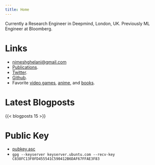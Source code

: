 ```yaml
---
title: Home
---
```


Currently a Research Engineer in Deepmind, London, UK. Previously ML Engineer at
Bloomberg.

# Links

- [nimeshghelani@gmail.com](mailto:nimeshghelani@gmail.com)
- [Publications](https://scholar.google.ca/citations?user=QTtgSvEAAAAJ&hl=en).
- [Twitter](https://twitter.com/nims11).
- [Github](https://github.com/nims11).
- Favorite [video games](./games.html), [anime](./anime.html), and [books](./books.html).


# Latest Blogposts

{{< blogposts 15 >}}

# Public Key
- [pubkey.asc](./pubkey.asc)
- `gpg --keyserver keyserver.ubuntu.com --recv-key C838FC13F0FD455541C590412B6DAF67FFAE3F83`
